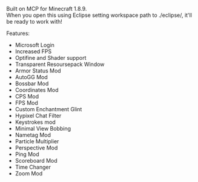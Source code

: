 Built on MCP for Minecraft 1.8.9.  
When you open this using Eclipse setting workspace path to ./eclipse/, it'll be ready to work with!

Features:
- Microsoft Login
- Increased FPS
- Optifine and Shader support
- Transparent Resoursepack Window
- Armor Status Mod
- AutoGG Mod
- Bossbar Mod
- Coordinates Mod
- CPS Mod
- FPS Mod
- Custom Enchantment Glint
- Hypixel Chat Filter
- Keystrokes mod
- Minimal View Bobbing
- Nametag Mod
- Particle Multiplier
- Perspective Mod
- Ping Mod
- Scoreboard Mod
- Time Changer
- Zoom Mod

